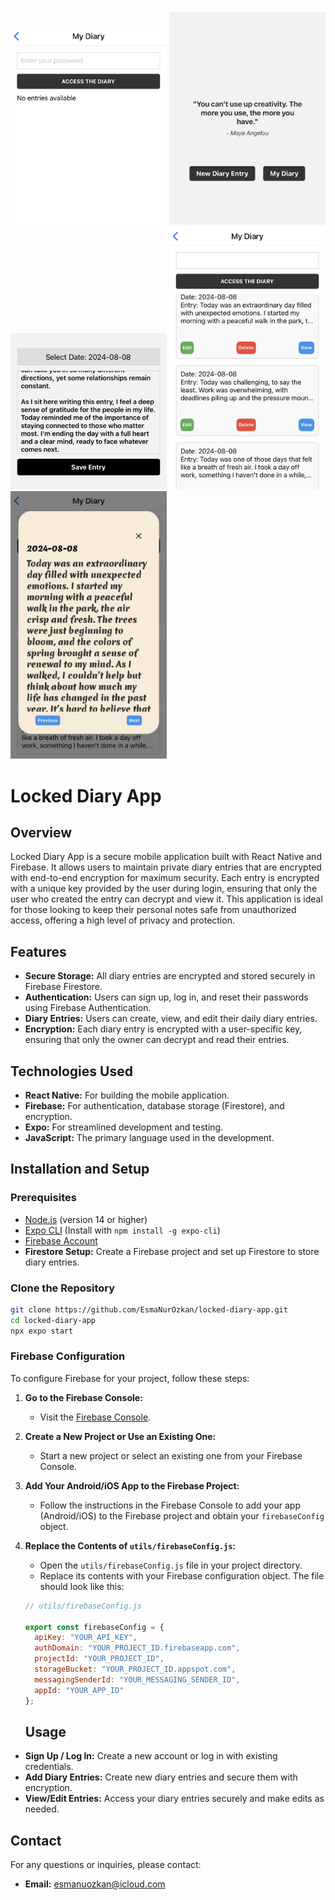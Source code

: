 <p float="left">
  <img src="./assets/IMG_8642.PNG" alt="Image 1" width="250" />
  <img src="./assets/IMG_8641.PNG" alt="Image 2" width="250" />
  <img src="./assets/IMG_8643.PNG" alt="Image 3" width="250" />
  <img src="./assets/IMG_8644.PNG" alt="Image 4" width="250" />
  <img src="./assets/IMG_8645.PNG" alt="Image 5" width="250" />
</p>




# Locked Diary App

## Overview

Locked Diary App is a secure mobile application built with React Native and Firebase. It allows users to maintain private diary entries that are encrypted with end-to-end encryption for maximum security. Each entry is encrypted with a unique key provided by the user during login, ensuring that only the user who created the entry can decrypt and view it. This application is ideal for those looking to keep their personal notes safe from unauthorized access, offering a high level of privacy and protection.


## Features

- **Secure Storage:** All diary entries are encrypted and stored securely in Firebase Firestore.
- **Authentication:** Users can sign up, log in, and reset their passwords using Firebase Authentication.
- **Diary Entries:** Users can create, view, and edit their daily diary entries.
- **Encryption:** Each diary entry is encrypted with a user-specific key, ensuring that only the owner can decrypt and read their entries.

## Technologies Used

- **React Native:** For building the mobile application.
- **Firebase:** For authentication, database storage (Firestore), and encryption.
- **Expo:** For streamlined development and testing.
- **JavaScript:** The primary language used in the development.

## Installation and Setup

### Prerequisites

- [Node.js](https://nodejs.org/) (version 14 or higher)
- [Expo CLI](https://docs.expo.dev/get-started/installation/) (Install with `npm install -g expo-cli`)
- [Firebase Account](https://firebase.google.com/)
- **Firestore Setup:** Create a Firebase project and set up Firestore to store diary entries.

  


### Clone the Repository

```bash
git clone https://github.com/EsmaNurOzkan/locked-diary-app.git
cd locked-diary-app
npx expo start
```



### Firebase Configuration

To configure Firebase for your project, follow these steps:

1. **Go to the Firebase Console:**
   - Visit the [Firebase Console](https://console.firebase.google.com/).

2. **Create a New Project or Use an Existing One:**
   - Start a new project or select an existing one from your Firebase Console.

3. **Add Your Android/iOS App to the Firebase Project:**
   - Follow the instructions in the Firebase Console to add your app (Android/iOS) to the Firebase project and obtain your `firebaseConfig` object.

4. **Replace the Contents of `utils/firebaseConfig.js`:**
   - Open the `utils/firebaseConfig.js` file in your project directory.
   - Replace its contents with your Firebase configuration object. The file should look like this:

    ```javascript
    // utils/firebaseConfig.js

    export const firebaseConfig = {
      apiKey: "YOUR_API_KEY",
      authDomain: "YOUR_PROJECT_ID.firebaseapp.com",
      projectId: "YOUR_PROJECT_ID",
      storageBucket: "YOUR_PROJECT_ID.appspot.com",
      messagingSenderId: "YOUR_MESSAGING_SENDER_ID",
      appId: "YOUR_APP_ID"
    };
    ```

    ## Usage

- **Sign Up / Log In:** Create a new account or log in with existing credentials.
- **Add Diary Entries:** Create new diary entries and secure them with encryption.
- **View/Edit Entries:** Access your diary entries securely and make edits as needed.



## Contact

For any questions or inquiries, please contact:

- **Email:** esmanuozkan@icloud.com




